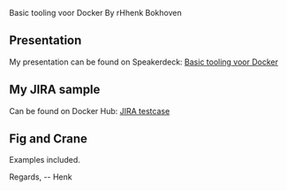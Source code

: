  Basic tooling voor Docker
By rHhenk Bokhoven

## Presentation
My presentation can be found on Speakerdeck: [Basic tooling voor Docker](https://speakerdeck.com/hbokh/docker-grunn-basic-tooling-voor-docker)

## My JIRA sample
Can be found on Docker Hub: [JIRA testcase](https://hub.docker.com/u/hbokh/docker-jira-postgresql/)

## Fig and Crane
Examples included.

Regards,
 -- Henk
